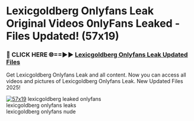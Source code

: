 # Lexicgoldberg Onlyfans Leak Original Videos 0nlyFans Leaked - Files Updated! (57x19)

<h3>🔴 CLICK HERE 🌐==►► <a href="https://tinyurl.com/x26r9saj" rel="nofollow">Lexicgoldberg Onlyfans Leak Updated Files</a></h3>

Get Lexicgoldberg Onlyfans Leak and all content. Now you can access all videos and pictures of Lexicgoldberg Onlyfans Leak. New Updated Files 2025!

[![57x19](https://i.imgur.com/LkgZPqh.gif)](https://tinyurl.com/x26r9saj)
lexicgoldberg leaked onlyfans<br>
lexicgoldberg onlyfans leaks<br>
lexicgoldberg onlyfans nude